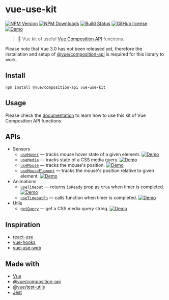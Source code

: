 # vue-use-kit

[![NPM Version](https://img.shields.io/npm/v/vue-use-kit.svg)](https://www.npmjs.com/package/vue-use-kit) [![NPM Downloads](https://img.shields.io/npm/dm/vue-use-kit.svg)](https://www.npmjs.com/package/vue-use-kit) [![Build Status](https://img.shields.io/travis/microcipcip/vue-use-kit/master.svg)](https://travis-ci.org/microcipcip/vue-use-kit) [![GitHub license](https://img.shields.io/github/license/microcipcip/vue-use-kit?style=flat-square)](https://github.com/microcipcip/vue-use-kit/blob/master/LICENSE) [![Demo](https://img.shields.io/badge/demos-🚀-yellow.svg)](https://microcipcip.github.io/vue-use-kit/)

> 🌳 Vue kit of useful [Vue Composition API](https://vue-composition-api-rfc.netlify.com) functions.</em>

Please note that Vue 3.0 has not been released yet, therefore the installation and setup of [@vue/composition-api](https://github.com/vuejs/composition-api) is required for this library to work.

## Install

```shell script
npm install @vue/composition-api vue-use-kit
```

## Usage

Please check the [documentation](https://microcipcip.github.io/vue-use-kit/) to learn how to use this kit of Vue Composition API functions.

## APIs

- Sensors
  - [`useHover`](./src/components/useHover/stories/useHover.md) &mdash; tracks mouse hover state of a given element. [![Demo](https://img.shields.io/badge/demo-🚀-yellow.svg)](https://microcipcip.github.io/vue-use-kit/?path=/story/sensors-usemedia--basic-demo)
  - [`useMedia`](./src/components/useMedia/stories/useMedia.md) &mdash; tracks state of a CSS media query. [![Demo](https://img.shields.io/badge/demo-🚀-yellow.svg)](https://microcipcip.github.io/vue-use-kit/?path=/story/sensors-usemedia--basic-demo)
  - [`useMouse`](./src/components/useMouse/stories/useMouse.md) &mdash; tracks the mouse's position. [![Demo](https://img.shields.io/badge/demo-🚀-yellow.svg)](https://microcipcip.github.io/vue-use-kit/?path=/story/sensors-usemouse--demo)
  - [`useMouseElement`](./src/components/useMouseElement/stories/useMouseElement.md) &mdash; tracks the mouse's position relative to given element. [![Demo](https://img.shields.io/badge/demo-🚀-yellow.svg)](https://microcipcip.github.io/vue-use-kit/?path=/story/sensors-usemouseelement--demo)
- Animations
  - [`useTimeout`](./src/components/useTimeout/stories/useTimeout.md) &mdash; returns `isReady` prop as `true` when timer is completed. [![Demo](https://img.shields.io/badge/demo-🚀-yellow.svg)](https://microcipcip.github.io/vue-use-kit/?path=/story/animations-usetimeout--demo)
  - [`useTimeoutFn`](./src/components/useTimeoutFn/stories/useTimeoutFn.md) &mdash; calls function when timer is completed. [![Demo](https://img.shields.io/badge/demo-🚀-yellow.svg)](https://microcipcip.github.io/vue-use-kit/?path=/story/animations-usetimeoutfn--demo)
- Utils
  - [`getQuery`](./src/components/getQuery/stories/getQuery.md) &mdash; get a CSS media query string. [![Demo](https://img.shields.io/badge/demo-🚀-yellow.svg)](https://microcipcip.github.io/vue-use-kit/?path=/story/utils-getquery--demo)

## Inspiration

- [react-use](https://github.com/streamich/react-use)
- [vue-hooks](https://github.com/u3u/vue-hooks)
- [vue-use-web](https://github.com/logaretm/vue-use-web)

## Made with

- [Vue](https://vuejs.org/)
- [@vue/composition-api](https://github.com/vuejs/composition-api)
- [@vue/test-utils](https://vue-test-utils.vuejs.org/)
- [Jest](https://jestjs.io/)
